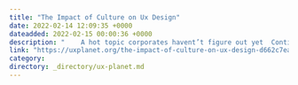 ```yaml
---
title: "The Impact of Culture on Ux Design"
date: 2022-02-14 12:09:35 +0000
dateadded: 2022-02-15 00:00:36 +0000
description: "    A hot topic corporates havent’t figure out yet  Continue reading on UX Planet »  "
link: "https://uxplanet.org/the-impact-of-culture-on-ux-design-d662c7ea4464?source=rss----819cc2aaeee0---4"
category:
directory: _directory/ux-planet.md
---
```

